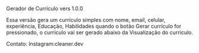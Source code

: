 Gerador de Currículo vers 1.0.0

Essa versão gera um currículo simples com nome, email, celular, experiência, Educação, Habilidades quando o botão Gerar currículo for pressionado, 
o curriculo vai ser gerado abaixo da Visualização do curriculo.

Contato: 
Instagram:cleaner.dev
